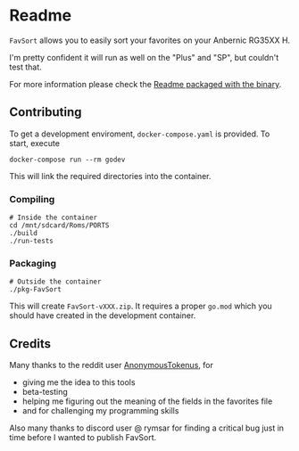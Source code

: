 # Readme

`FavSort` allows you to easily sort your favorites on your Anbernic RG35XX H.

I'm pretty confident it will run as well on the "Plus" and "SP", but couldn't test that.

For more information please check the [Readme packaged with the binary](favsort/artifacts/Readme.md).

## Contributing

To get a development enviroment, `docker-compose.yaml` is provided.
To start, execute

```shell
docker-compose run --rm godev
```

This will link the required directories into the container.

### Compiling

```shell
# Inside the container
cd /mnt/sdcard/Roms/PORTS
./build
./run-tests
```

### Packaging

```shell
# Outside the container
./pkg-FavSort
```

This will create `FavSort-vXXX.zip`.
It requires a proper `go.mod` which you should have created in the development container.

## Credits

Many thanks to the reddit user [AnonymousTokenus](https://www.reddit.com/user/AnonymousTokenus/), for

- giving me the idea to this tools
- beta-testing
- helping me figuring out the meaning of the fields in the favorites file
- and for challenging my programming skills

Also many thanks to discord user @ rymsar for finding a critical bug just in time before I wanted to publish FavSort.
